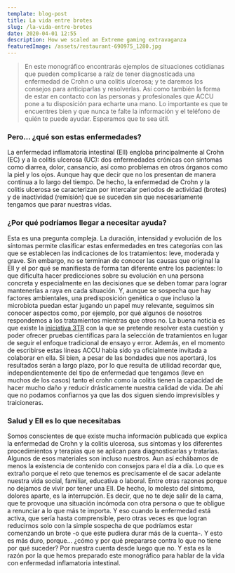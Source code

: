 ```yaml
---
template: blog-post
title: La vida entre brotes
slug: /la-vida-entre-brotes
date: 2020-04-01 12:55
description: How we scaled an Extreme gaming extravaganza
featuredImage: /assets/restaurant-690975_1280.jpg
---
```


> En este monográfico encontrarás ejemplos de situaciones cotidianas que pueden complicarse a raíz de tener diagnosticada una enfermedad de Crohn o una colitis ulcerosa; y te daremos los consejos para anticiparlas y resolverlas. Así como también la forma de estar en contacto con las personas y profesionales que ACCU pone a tu disposición para echarte una mano. Lo importante es que te encuentres bien y que nunca te falte la información y el teléfono de quién te puede ayudar. Esperamos que te sea útil.

### Pero... ¿qué son estas enfermedades?

La enfermedad inflamatoria intestinal (EII) engloba principalmente al Crohn (EC) y a la colitis ulcerosa (UC): dos enfermedades crónicas con síntomas como diarrea, dolor, cansancio, así como problemas en otros órganos como la piel y los ojos. Aunque hay que decir que no los presentan de manera continua a lo largo del tiempo. De hecho, la enfermedad de Crohn y la colitis ulcerosa se caracterizan por intercalar periodos de actividad (brotes) y de inactividad (remisión) que se suceden sin que necesariamente tengamos que parar nuestras vidas. 

### ¿Por qué podríamos llegar a necesitar ayuda?

Esta es una pregunta compleja. La duración, intensidad y evolución de los síntomas permite clasificar estas enfermedades en tres categorías con las que se establecen las indicaciones de los tratamientos: leve, moderada y grave. Sin embargo, no se terminan de conocer las causas que original la EII y el por qué se manifiesta de forma tan diferente entre los pacientes: lo que dificulta hacer predicciones sobre su evolución en una persona concreta y especialmente en las decisiones que se deben tomar para lograr mantenerlas a raya en cada situación. Y, aunque se sospecha que hay factores ambientales, una predisposición genética o que incluso la microbiota puedan estar jugando un papel muy relevante, seguimos sin conocer aspectos como, por ejemplo, por qué algunos de nosotros respondemos a los tratamientos mientras que otros no. La buena noticia es que existe la [iniciativa 3TR](https://www.3tr-imi.eu/) con la que se pretende resolver esta cuestión y poder ofrecer pruebas científicas para la selección de tratamientos en lugar de seguir el enfoque tradicional de ensayo y error. Además, en el momento de escribirse estas líneas ACCU había sido ya oficialmente invitada a colaborar en ella. Si bien, a pesar de las bondades que nos aportará, los resultados serán a largo plazo, por lo que resulta de utilidad recordar que, independientemente del tipo de enfermedad que tengamos (leve en muchos de los casos) tanto el crohn como la colitis tienen la capacidad de hacer mucho daño y reducir drásticamente nuestra calidad de vida. De ahí que no podamos confiarnos ya que las dos siguen siendo imprevisibles y traicioneras.

### Salud y EII es lo que necesitabas

Somos conscientes de que existe mucha información publicada que explica la enfermedad de Crohn y la colitis ulcerosa, sus síntomas y los diferentes procedimientos y terapias que se aplican para diagnosticarlas y tratarlas. Algunos de esos materiales son incluso nuestros. Aun así echábamos de menos la existencia de contenido con consejos para el día a día. Lo que es extraño porque el reto que tenemos es precisamente el de sacar adelante nuestra vida social, familiar, educativa o laboral. Entre otras razones porque no dejamos de vivir por tener una EII. De hecho, lo molesto del síntoma, dolores aparte, es la interrupción. Es decir, que no te deje salir de la cama, que te provoque una situación incómoda con otra persona o que te obligue a renunciar a lo que más te importa. Y eso cuando la enfermedad está activa, que sería hasta comprensible, pero otras veces es que logran reducirnos solo con la simple sospecha de que podríamos estar comenzando un brote -o que este pudiera durar más de la cuenta-. Y esto es más duro, porque... ¿cómo y por qué prepararse contra lo que no tiene por qué suceder? Por nuestra cuenta desde luego que no. Y esta es la razón por la que hemos preparado este monográfico para hablar de la vida con enfermedad inflamatoria intestinal.